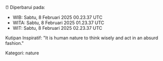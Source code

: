 ⏰ Diperbarui pada:
- WIB: Sabtu, 8 Februari 2025 00.23.37 UTC
- WITA: Sabtu, 8 Februari 2025 01.23.37 UTC
- WIT: Sabtu, 8 Februari 2025 02.23.37 UTC

Kutipan Inspiratif:
"It is human nature to think wisely and act in an absurd fashion."


Kategori: nature

